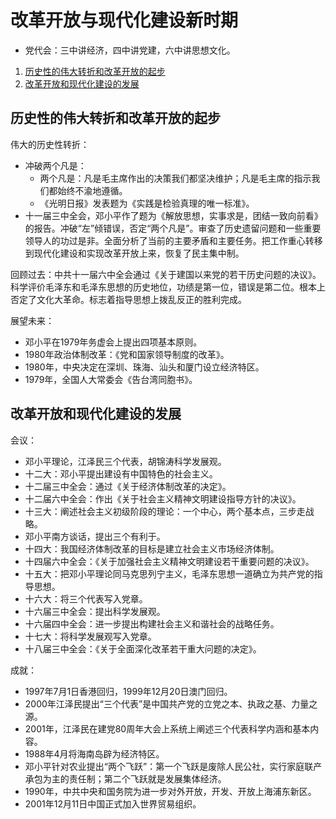 # 改革开放与现代化建设新时期

*   党代会：三中讲经济，四中讲党建，六中讲思想文化。

1.  [历史性的伟大转折和改革开放的起步](#历史性的伟大转折和改革开放的起步)
2.  [改革开放和现代化建设的发展](#改革开放和现代化建设的发展)

## 历史性的伟大转折和改革开放的起步

伟大的历史性转折：

*   冲破两个凡是：
    *   两个凡是：凡是毛主席作出的决策我们都坚决维护；凡是毛主席的指示我们都始终不渝地遵循。
    *   《光明日报》发表题为《实践是检验真理的唯一标准》。
*   十一届三中全会，邓小平作了题为《解放思想，实事求是，团结一致向前看》的报告。冲破“左”倾错误，否定“两个凡是”。审查了历史遗留问题和一些重要领导人的功过是非。全面分析了当前的主要矛盾和主要任务。把工作重心转移到现代化建设和实现改革开放上来，恢复了民主集中制。

回顾过去：中共十一届六中全会通过《关于建国以来党的若干历史问题的决议》。科学评价毛泽东和毛泽东思想的历史地位，功绩是第一位，错误是第二位。根本上否定了文化大革命。标志着指导思想上拨乱反正的胜利完成。

展望未来：

*   邓小平在1979年务虚会上提出四项基本原则。
*   1980年政治体制改革：《党和国家领导制度的改革》。
*   1980年，中央决定在深圳、珠海、汕头和厦门设立经济特区。
*   1979年，全国人大常委会《告台湾同胞书》。

## 改革开放和现代化建设的发展

会议：

*   邓小平理论，江泽民三个代表，胡锦涛科学发展观。
*   十二大：邓小平提出建设有中国特色的社会主义。
*   十二届三中全会：通过《关于经济体制改革的决定》。
*   十二届六中全会：作出《关于社会主义精神文明建设指导方针的决议》。
*   十三大：阐述社会主义初级阶段的理论：一个中心，两个基本点，三步走战略。
*   邓小平南方谈话，提出三个有利于。
*   十四大：我国经济体制改革的目标是建立社会主义市场经济体制。
*   十四届六中全会：《关于加强社会主义精神文明建设若干重要问题的决议》。
*   十五大：把邓小平理论同马克思列宁主义，毛泽东思想一道确立为共产党的指导思想。
*   十六大：将三个代表写入党章。
*   十六届三中全会：提出科学发展观。
*   十六届四中全会：进一步提出构建社会主义和谐社会的战略任务。
*   十七大：将科学发展观写入党章。
*   十八届三中全会：《关于全面深化改革若干重大问题的决定》。

成就：

*   1997年7月1日香港回归，1999年12月20日澳门回归。
*   2000年江泽民提出“三个代表”是中国共产党的立党之本、执政之基、力量之源。
*   2001年，江泽民在建党80周年大会上系统上阐述三个代表科学内涵和基本内容。
*   1988年4月将海南岛辟为经济特区。
*   邓小平针对农业提出“两个飞跃”：第一个飞跃是废除人民公社，实行家庭联产承包为主的责任制；第二个飞跃就是发展集体经济。
*   1990年，中共中央和国务院为进一步对外开放，开发、开放上海浦东新区。
*   2001年12月11日中国正式加入世界贸易组织。
